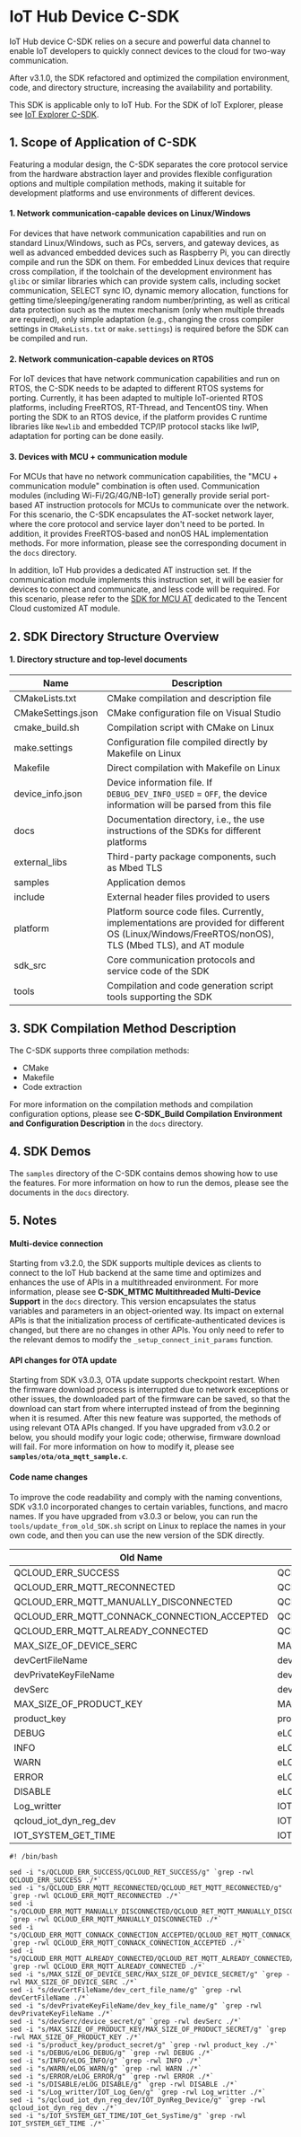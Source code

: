 # IoT Hub Device C-SDK 

IoT Hub device C-SDK relies on a secure and powerful data channel to enable IoT developers to quickly connect devices to the cloud for two-way communication.

After v3.1.0, the SDK refactored and optimized the compilation environment, code, and directory structure, increasing the availability and portability.

This SDK is applicable only to IoT Hub. For the SDK of IoT Explorer, please see [IoT Explorer C-SDK](https://github.com/tencentyun/qcloud-iot-explorer-sdk-embedded-c).

## 1. Scope of Application of C-SDK
Featuring a modular design, the C-SDK separates the core protocol service from the hardware abstraction layer and provides flexible configuration options and multiple compilation methods, making it suitable for development platforms and use environments of different devices.

#### 1. Network communication-capable devices on Linux/Windows

For devices that have network communication capabilities and run on standard Linux/Windows, such as PCs, servers, and gateway devices, as well as advanced embedded devices such as Raspberry Pi, you can directly compile and run the SDK on them.
For embedded Linux devices that require cross compilation, if the toolchain of the development environment has `glibc` or similar libraries which can provide system calls, including socket communication, SELECT sync IO, dynamic memory allocation, functions for getting time/sleeping/generating random number/printing, as well as critical data protection such as the mutex mechanism (only when multiple threads are required), only simple adaptation (e.g., changing the cross compiler settings in `CMakeLists.txt` or `make.settings`) is required before the SDK can be compiled and run.

#### 2. Network communication-capable devices on RTOS

For IoT devices that have network communication capabilities and run on RTOS, the C-SDK needs to be adapted to different RTOS systems for porting. Currently, it has been adapted to multiple IoT-oriented RTOS platforms, including FreeRTOS, RT-Thread, and TencentOS tiny.
When porting the SDK to an RTOS device, if the platform provides C runtime libraries like `Newlib` and embedded TCP/IP protocol stacks like lwIP, adaptation for porting can be done easily.

#### 3. Devices with MCU + communication module

For MCUs that have no network communication capabilities, the "MCU + communication module" combination is often used. Communication modules (including Wi-Fi/2G/4G/NB-IoT) generally provide serial port-based AT instruction protocols for MCUs to communicate over the network. For this scenario, the C-SDK encapsulates the AT-socket network layer, where the core protocol and service layer don't need to be ported. In addition, it provides FreeRTOS-based and nonOS HAL implementation methods. For more information, please see the corresponding document in the `docs` directory.

In addition, IoT Hub provides a dedicated AT instruction set. If the communication module implements this instruction set, it will be easier for devices to connect and communicate, and less code will be required. For this scenario, please refer to the [SDK for MCU AT](https://github.com/tencentyun/qcloud-iot-sdk-tencent-at-based.git) dedicated to the Tencent Cloud customized AT module.

## 2. SDK Directory Structure Overview

#### 1. Directory structure and top-level documents

| Name               | Description                                                         |
| ------------------ | ------------------------------------------------------------ |
| CMakeLists.txt     | CMake compilation and description file                                            |
| CMakeSettings.json | CMake configuration file on Visual Studio                               |
| cmake_build.sh     | Compilation script with CMake on Linux                                   |
| make.settings      | Configuration file compiled directly by Makefile on Linux                        |
| Makefile           | Direct compilation with Makefile on Linux                                  |
| device_info.json   | Device information file. If `DEBUG_DEV_INFO_USED` = `OFF`, the device information will be parsed from this file |
| docs               | Documentation directory, i.e., the use instructions of the SDKs for different platforms                      |
| external_libs      | Third-party package components, such as Mbed TLS                                  |
| samples            | Application demos                                                     |
| include            | External header files provided to users                                   |
| platform           | Platform source code files. Currently, implementations are provided for different OS (Linux/Windows/FreeRTOS/nonOS), TLS (Mbed TLS), and AT module |
| sdk_src            | Core communication protocols and service code of the SDK                                    |
| tools              | Compilation and code generation script tools supporting the SDK                              |

## 3. SDK Compilation Method Description

The C-SDK supports three compilation methods:

- CMake
- Makefile
- Code extraction

For more information on the compilation methods and compilation configuration options, please see **C-SDK_Build Compilation Environment and Configuration Description** in the `docs` directory.

## 4. SDK Demos

The `samples` directory of the C-SDK contains demos showing how to use the features. For more information on how to run the demos, please see the documents in the `docs` directory.

## 5. Notes

#### Multi-device connection
Starting from v3.2.0, the SDK supports multiple devices as clients to connect to the IoT Hub backend at the same time and optimizes and enhances the use of APIs in a multithreaded environment. For more information, please see **C-SDK_MTMC Multithreaded Multi-Device Support** in the `docs` directory.
This version encapsulates the status variables and parameters in an object-oriented way. Its impact on external APIs is that the initialization process of certificate-authenticated devices is changed, but there are no changes in other APIs. You only need to refer to the relevant demos to modify the `_setup_connect_init_params` function.

#### API changes for OTA update
Starting from SDK v3.0.3, OTA update supports checkpoint restart. When the firmware download process is interrupted due to network exceptions or other issues, the downloaded part of the firmware can be saved, so that the download can start from where interrupted instead of from the beginning when it is resumed.
After this new feature was supported, the methods of using relevant OTA APIs changed. If you have upgraded from v3.0.2 or below, you should modify your logic code; otherwise, firmware download will fail. For more information on how to modify it, please see **`samples/ota/ota_mqtt_sample.c`**.

#### Code name changes
To improve the code readability and comply with the naming conventions, SDK v3.1.0 incorporated changes to certain variables, functions, and macro names. If you have upgraded from v3.0.3 or below, you can run the `tools/update_from_old_SDK.sh` script on Linux to replace the names in your own code, and then you can use the new version of the SDK directly.

| Old Name              | New Name                                                         |
| ------------------ | ------------------------------------------------------------ |
| QCLOUD_ERR_SUCCESS     | QCLOUD_RET_SUCCESS                                            |
| QCLOUD_ERR_MQTT_RECONNECTED | QCLOUD_RET_MQTT_RECONNECTED                               |
| QCLOUD_ERR_MQTT_MANUALLY_DISCONNECTED     | QCLOUD_RET_MQTT_MANUALLY_DISCONNECTED                                   |
| QCLOUD_ERR_MQTT_CONNACK_CONNECTION_ACCEPTED      | QCLOUD_RET_MQTT_CONNACK_CONNECTION_ACCEPTED                        |
| QCLOUD_ERR_MQTT_ALREADY_CONNECTED           | QCLOUD_RET_MQTT_ALREADY_CONNECTED                                  |
| MAX_SIZE_OF_DEVICE_SERC   | MAX_SIZE_OF_DEVICE_SECRET |
| devCertFileName               | dev_cert_file_name                      |
| devPrivateKeyFileName      | dev_key_file_name                                  |
| devSerc            | device_secret                                                     |
| MAX_SIZE_OF_PRODUCT_KEY            | MAX_SIZE_OF_PRODUCT_SECRET                                   |
| product_key           | product_secret |
| DEBUG            | eLOG_DEBUG                                    |
| INFO              | eLOG_INFO                              |
| WARN            | eLOG_WARN                                                     |
| ERROR            | eLOG_ERROR                                   |
| DISABLE           | eLOG_DISABLE |
| Log_writter            | IOT_Log_Gen                                    |
| qcloud_iot_dyn_reg_dev              | IOT_DynReg_Device                              |
| IOT_SYSTEM_GET_TIME              | IOT_Get_SysTime                              |

```
#! /bin/bash

sed -i "s/QCLOUD_ERR_SUCCESS/QCLOUD_RET_SUCCESS/g" `grep -rwl QCLOUD_ERR_SUCCESS ./*`
sed -i "s/QCLOUD_ERR_MQTT_RECONNECTED/QCLOUD_RET_MQTT_RECONNECTED/g" `grep -rwl QCLOUD_ERR_MQTT_RECONNECTED ./*`
sed -i "s/QCLOUD_ERR_MQTT_MANUALLY_DISCONNECTED/QCLOUD_RET_MQTT_MANUALLY_DISCONNECTED/g" `grep -rwl QCLOUD_ERR_MQTT_MANUALLY_DISCONNECTED ./*`
sed -i "s/QCLOUD_ERR_MQTT_CONNACK_CONNECTION_ACCEPTED/QCLOUD_RET_MQTT_CONNACK_CONNECTION_ACCEPTED/g" `grep -rwl QCLOUD_ERR_MQTT_CONNACK_CONNECTION_ACCEPTED ./*`
sed -i "s/QCLOUD_ERR_MQTT_ALREADY_CONNECTED/QCLOUD_RET_MQTT_ALREADY_CONNECTED/g" `grep -rwl QCLOUD_ERR_MQTT_ALREADY_CONNECTED ./*` 
sed -i "s/MAX_SIZE_OF_DEVICE_SERC/MAX_SIZE_OF_DEVICE_SECRET/g" `grep -rwl MAX_SIZE_OF_DEVICE_SERC ./*`
sed -i "s/devCertFileName/dev_cert_file_name/g" `grep -rwl devCertFileName ./*`
sed -i "s/devPrivateKeyFileName/dev_key_file_name/g" `grep -rwl devPrivateKeyFileName ./*`
sed -i "s/devSerc/device_secret/g" `grep -rwl devSerc ./*`
sed -i "s/MAX_SIZE_OF_PRODUCT_KEY/MAX_SIZE_OF_PRODUCT_SECRET/g" `grep -rwl MAX_SIZE_OF_PRODUCT_KEY ./*`
sed -i "s/product_key/product_secret/g" `grep -rwl product_key ./*` 
sed -i "s/DEBUG/eLOG_DEBUG/g" `grep -rwl DEBUG ./*`
sed -i "s/INFO/eLOG_INFO/g" `grep -rwl INFO ./*`
sed -i "s/WARN/eLOG_WARN/g" `grep -rwl WARN ./*`
sed -i "s/ERROR/eLOG_ERROR/g" `grep -rwl ERROR ./*`
sed -i "s/DISABLE/eLOG_DISABLE/g" `grep -rwl DISABLE ./*`
sed -i "s/Log_writter/IOT_Log_Gen/g" `grep -rwl Log_writter ./*` 
sed -i "s/qcloud_iot_dyn_reg_dev/IOT_DynReg_Device/g" `grep -rwl qcloud_iot_dyn_reg_dev ./*`
sed -i "s/IOT_SYSTEM_GET_TIME/IOT_Get_SysTime/g" `grep -rwl IOT_SYSTEM_GET_TIME ./*`
```
